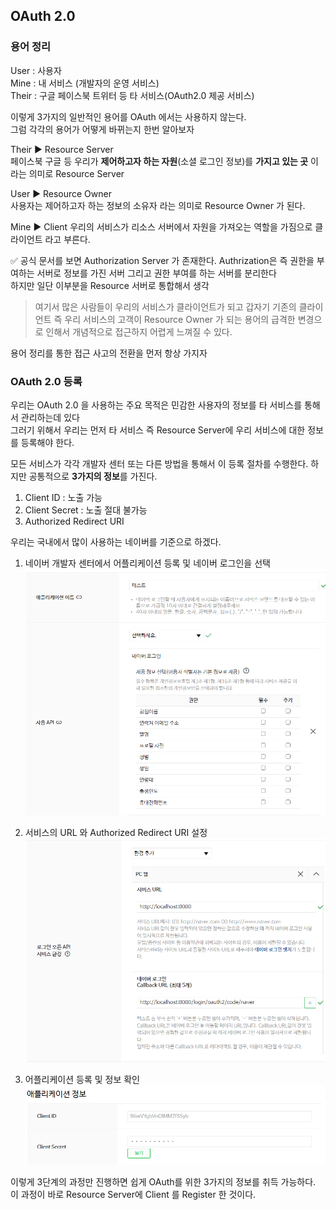 ## OAuth 2.0

### 용어 정리

User : 사용자  
Mine : 내 서비스 (개발자의 운영 서비스)  
Their : 구글 페이스북 트위터 등 타 서비스(OAuth2.0 제공 서비스)

이렇게 3가지의 일반적인 용어를 OAuth 에서는 사용하지 않는다.  
그럼 각각의 용어가 어떻게 바뀌는지 한번 알아보자

Their ▶ Resource Server  
페이스북 구글 등 우리가 **제어하고자 하는 자원**(소셜 로그인 정보)를 **가지고 있는 곳** 이라는 의미로 Resource Server

User ▶ Resource Owner  
사용자는 제어하고자 하는 정보의 소유자 라는 의미로 Resource Owner 가 된다.

Mine ▶ Client
우리의 서비스가 리소스 서버에서 자원을 가져오는 역할을 가짐으로 클라이언트 라고 부른다.

✅ 공식 문서를 보면 Authorization Server 가 존재한다. Authrization은 즉 권한을 부여하는 서버로 정보를 가진 서버 그리고 권한 부여를 하는 서버를 분리한다  
하지만 일단 이부분을 Resource 서버로 통합해서 생각

> 여기서 많은 사람들이 우리의 서비스가 클라이언트가 되고 갑자기 기존의 클라이언트 즉 우리 서비스의 고객이 Resource Owner 가 되는 용어의 급격한 변경으로 인해서 개념적으로 접근하지 어렵게 느껴질 수 있다.

용어 정리를 통한 접근 사고의 전환을 먼저 항상 가지자

### OAuth 2.0 등록

우리는 OAuth 2.0 을 사용하는 주요 목적은 민감한 사용자의 정보를 타 서비스를 통해서 관리하는데 있다  
그러기 위해서 우리는 먼저 타 서비스 즉 Resource Server에 우리 서비스에 대한 정보를 등록해야 한다.

모든 서비스가 각각 개발자 센터 또는 다른 방법을 통해서 이 등록 절차를 수행한다.
하지만 공통적으로 **3가지의 정보**를 가진다.

1. Client ID : 노출 가능
2. Client Secret : 노출 절대 불가능
3. Authorized Redirect URI

우리는 국내에서 많이 사용하는 네이버를 기준으로 하겠다.

1. 네이버 개발자 센터에서 어플리케이션 등록 및 네이버 로그인을 선택
   ![alt text](image-1.png)

2. 서비스의 URL 와 Authorized Redirect URI 설정
   ![alt text](image.png)

3. 어플리케이션 등록 및 정보 확인
   ![alt text](image-2.png)

이렇게 3단계의 과정만 진행하면 쉽게 OAuth를 위한 3가지의 정보를 취득 가능하다.  
이 과정이 바로 Resource Server에 Client 를 Register 한 것이다.
